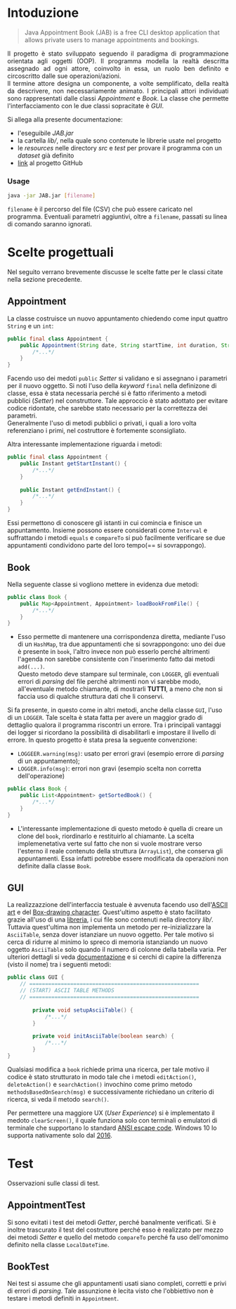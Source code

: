 # Intoduzione
> Java Appointment Book (JAB) is a free CLI desktop application that allows private users to manage appointments and 
bookings.

<p style='text-align: justify;'>
Il progetto è stato sviluppato seguendo il paradigma di programmazione orientata agli oggetti (OOP). Il programma 
modella la realtà descritta assegnado ad ogni attore, coinvolto in essa, un ruolo ben definito e circoscritto dalle
sue operazioni/azioni. <br>
Il termine attore designa un componente, a volte semplificato, della realtà da descrivere, non necessariamente animato. 
I principali attori individuati sono rappresentati dalle classi <i>Appointment</i> e <i>Book</i>. La classe che permette 
l'interfacciamento con le due classi sopracitate è <i>GUI</i>.
</p>

Si allega alla presente documentazione:
* l'eseguibile *JAB.jar*
* la cartella *lib/*, nella quale sono contenute le librerie usate nel progetto
* le *resources* nelle directory *src* e *test* per provare il programma con un *dataset* già definito
* [link](https://github.com/lorenzoferron98/JAB) al progetto GitHub

### Usage
```bash
java -jar JAB.jar [filename]
```
`filename` è il percorso del file (CSV) che può essere caricato nel programma. Eventuali parametri aggiuntivi, oltre a 
`filename`, passati su linea di comando saranno ignorati.

# Scelte progettuali
Nel seguito verrano brevemente discusse le scelte fatte per le classi citate nella sezione precedente.

## Appointment
La classe costruisce un nuovo appuntamento chiedendo come input quattro `String` e un `int`:
```java
public final class Appointment {
    public Appointment(String date, String startTime, int duration, String description, String place) {
        /*...*/
    }
}
```
Facendo uso dei medoti `public` *Setter* si validano e si assegnano i parametri per il nuovo oggetto. Si noti l'uso della
*keyword* `final` nella definizone di classe, essa è stata necessaria perché si è fatto riferimento a metodi pubblici
(*Setter*) nel construttore. Tale approccio è stato adottato per evitare codice ridontate,  che sarebbe stato necessario 
per la correttezza dei parametri. <br>
Generalmente l'uso di metodi pubblici o privati, i quali a loro volta referenziano i primi, nel costruttore è fortemente
sconsigliato.

Altra interessante implementazione riguarda i metodi:
```java
public final class Appointment {
    public Instant getStartInstant() {
        /*...*/
    }
    
    public Instant getEndInstant() {
        /*...*/
    }
}
```
Essi permettono di conoscere gli istanti in cui comincia e finisce un appuntamento. Insieme possono essere considerati 
come `Interval` e suffrattando i metodi `equals` e `compareTo` si può facilmente verificare se due appuntamenti 
condividono parte del loro tempo(== si sovrappongo).

## Book
Nella seguente classe si vogliono mettere in evidenza due metodi:
```java
public class Book {
    public Map<Appointment, Appointment> loadBookFromFile() {
        /*...*/
    }
}
```
* Esso permette di mantenere una corrispondenza diretta, mediante l'uso di un `HashMap`, tra due appuntamenti che si 
sovrappongono: uno dei due è presente in `book`, l'altro invece non può esserlo perché altrimenti l'agenda non sarebbe
consistente con l'inserimento fatto dai metodi `add(...)`. <br>
Questo metodo deve stampare sul terminale, con `LOGGER`, gli eventuali errori di *parsing* del file perché altrimenti
non vi sarebbe modo, all'eventuale metodo chiamante, di mostrarli **TUTTI**, a meno che non si faccia uso di qualche 
struttura dati che li conservi.

Si fa presente, in questo come in altri metodi, anche della classe `GUI`, l'uso di un `LOGGER`. Tale scelta è stata fatta
per avere un maggior grado di dettaglio qualora il programma riscontri un errore. Tra i principali vantaggi dei logger si
ricordano la possibilità di disabilitarli e impostare il livello di errore. In questo progetto è stata presa la seguente
convenzione:
* `LOGGEER.warning(msg)`: usato per errori gravi (esempio errore di *parsing* di un appuntamento);
* `LOGGER.info(msg)`: errori non gravi (esempio scelta non corretta dell'operazione)

```java
public class Book {
    public List<Appointment> getSortedBook() {
        /*...*/
    }
}
```
* L'interessante implementazione di questo metodo è quella di creare un clone del `book`, riordinarlo e restituirlo al 
chiamante. La scelta implemenetativa verte sul fatto che non si vuole mostrare verso l'esterno il reale contenuto della
struttura (`ArrayList`), che conserva gli appuntamenti. Essa infatti potrebbe essere modificata da operazioni non definite
dalla classe `Book`.


## GUI
La realizzazzione dell'interfaccia testuale è avvenuta facendo uso dell'[ASCII art](https://it.wikipedia.org/wiki/ASCII_art)
e del [Box-drawing character](https://en.wikipedia.org/wiki/Box-drawing_character). Quest'ultimo aspetto è stato facilitato
grazie all'uso di una [libreria](https://github.com/vdmeer/asciitable), i cui file sono contenuti nella directory *lib/*. <br>
Tuttavia quest'ultima non implementa un metodo per re-inizializzare la `AsciiTable`, senza dover istanziare un nuovo 
oggetto. Per tale motivo si cerca di ridurre al minimo lo spreco di memoria istanziando un nuovo oggetto `AsciiTable` 
solo quando il numero di colonne della tabella varia. Per ulteriori dettagli si veda 
[documentazione](http://www.vandermeer.de/projects/skb/java/asciitable/apidocs/index.html) e si cerchi di capire la 
differenza (visto il nome) tra i seguenti metodi:
```java
public class GUI {
    // ======================================================
    // (START) ASCII TABLE METHODS
    // ======================================================
    
        private void setupAsciiTable() {
            /*...*/
        }
        
        private void initAsciiTable(boolean search) {
            /*...*/
        }
}
```
Qualsiasi modifica a `book` richiede prima una ricerca, per tale motivo il codice è stato strutturato in modo tale che i 
metodi `editAction()`, `deleteAction()` e `searchAction()` invochino come primo metodo `methodsBasedOnSearch(msg)` e 
successivamente richiedano un criterio di ricerca, si veda il metodo `search()`.

Per permettere una maggiore UX (*User Experience*) si è implementato il medoto `clearScreen()`, il quale funziona solo con
terminali o emulatori di terminale che supportano lo standard 
[ANSI escape code](https://en.wikipedia.org/wiki/ANSI_escape_code). Windows 10 lo supporta nativamente solo dal 
[2016](https://en.wikipedia.org/wiki/ANSI_escape_code#Windows).

# Test
Osservazioni sulle classi di test.

## AppointmentTest
Si sono evitati i test dei metodi *Getter*, perché banalmente verificati. Si è inoltre trascurato il test del costruttore 
perché esso è realizzato per mezzo dei metodi *Setter* e quello del metodo `compareTo` perché fa uso dell'omonimo 
definito nella classe `LocalDateTime`.

## BookTest
Nei test si assume che gli appuntamenti usati siano completi, corretti e privi di errori di *parsing*. Tale assunzione è 
lecita visto che l'obbiettivo non è testare i metodi definiti in `Appointment`.

